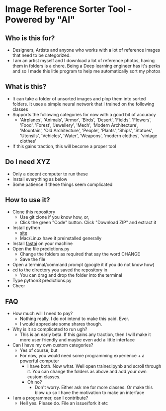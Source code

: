 # Image Reference Sorter Tool - Powered by "AI"

## Who is this for?
- Designers, Artists and anyone who works with a lot of reference images that need to be categorized.
- I am an artist myself and I download a lot of reference photos, having them in folders is a chore. Being a Deep learning engineer has it's perks and so I made this litle program to help me automatically sort my photos

## What is this?
- It can take a folder of unsorted images and plop them into sorted folders. It uses a simple neural network that I trained on the following classes
- Supports the following categories for now with a good bit of accuracy
    - 'Airplanes', 'Animals', 'Armor', 'Birds', 'Desert', 'Fields', 'Flowers', 'Food', 'Forest', 'Jewellery', 'Mech', 'Modern Architecture', 'Mountain', 'Old Architecture', 'People', 'Plants', 'Ships', 'Statues', 'Utensils', 'Vehicles', 'Water', 'Weapons', 'modern clothes', 'vintage clothes'
- If this gains traction, this will become a proper tool

## Do I need XYZ
- Only a decent computer to run these
- Install everything as below
- Some patience if these things seem complicated

## How to use it?
- Clone this repository
    - Use git clone if you know how, or,
    - Click the green "Code" button. Click "Download ZIP" and extract it
- Install python 
    - [site](https://www.python.org/downloads/)
    - Mac/Linux have it preinstalled generally
- Install [fastai](https://docs.fast.ai/) on your machine
- Open the file predictions.py
    - Change the folders as required that say the word CHANGE
    - Save the file
- Open a terminal/command prompt (google it if you do not know how)
- cd to the directory you saved the repository in
    - You can drag and drop the folder into the terminal
- Type python3 predictions.py
- Cheer

## FAQ
- How much will I need to pay?
    - Nothing really. I do not intend to make this paid. Ever. 
    - I would appreciate some shares though. 
- Why is it so complicated to run ugh?
    - This is an early beta. If this gains any traction, then I will make it more user friendly and maybe even add a little interface
- Can I have my own custom categories?
    - Yes of course, but
    - For now, you would need some programming experience + a powerful computer
        - I have both. Now what. Well open trainer.ipynb and scroll through it. You can change the folders as above and add your own custom classes.
        - Oh no?
            - Don't worry. Either ask me for more classes. Or make this blow up so I have the motivation to make an interface
- I am a programmer, can I contribute?
    - Hell yes. Please do. File an issue/fork it etc